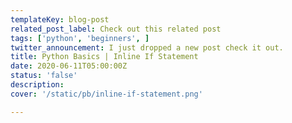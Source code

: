 ```yaml
---
templateKey: blog-post
related_post_label: Check out this related post
tags: ['python', 'beginners', ]
twitter_announcement: I just dropped a new post check it out.
title: Python Basics | Inline If Statement
date: 2020-06-11T05:00:00Z
status: 'false'
description:
cover: '/static/pb/inline-if-statement.png'

---
```


<!--
<p style='text-align: center'>
<a href='https://waylonwalker.com/inline-if-statement'>
  <img
    style='width:500px; max-width:80%; margin: auto;'
    src="https://images.waylonwalker.com/inline-if-statement.png"
    alt="Read more from the Python Basics | Inline If Statement article"
  />
  </a>
</p>

-->
